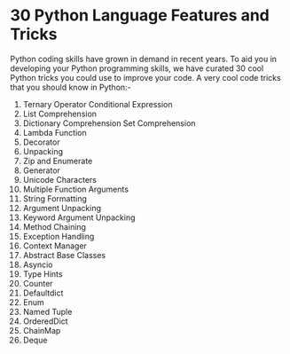 # 30 Python Language Features and Tricks
Python coding skills have grown in demand in recent years. To aid you in developing your Python programming skills, we have curated 30 cool Python tricks you could use to improve your code.  A very cool code tricks that you should know in Python:-
1. Ternary Operator Conditional Expression
2. List Comprehension
3. Dictionary Comprehension
Set Comprehension
4. Lambda Function
5. Decorator
6. Unpacking
7. Zip and Enumerate
8. Generator
9.  Unicode Characters
10. Multiple Function Arguments
11. String Formatting
12. Argument Unpacking
15. Keyword Argument Unpacking
16. Method Chaining
17. Exception Handling
18. Context Manager
19. Abstract Base Classes
20. Asyncio
21. Type Hints
22. Counter
23. Defaultdict
24. Enum
25. Named Tuple
26. OrderedDict
28. ChainMap
29. Deque
